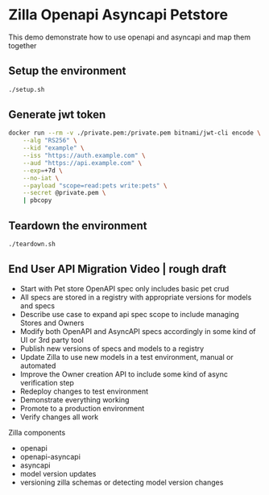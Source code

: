 # Zilla Openapi Asyncapi Petstore

This demo demonstrate how to use openapi and asyncapi and map them together

## Setup the environment

```bash
./setup.sh
```

## Generate jwt token

```bash
docker run --rm -v ./private.pem:/private.pem bitnami/jwt-cli encode \
    --alg "RS256" \
    --kid "example" \
    --iss "https://auth.example.com" \
    --aud "https://api.example.com" \
    --exp=+7d \
    --no-iat \
    --payload "scope=read:pets write:pets" \
    --secret @private.pem \
    | pbcopy
```

## Teardown the environment

```bash
./teardown.sh
```

## End User API Migration Video | rough draft

- Start with Pet store OpenAPI spec only includes basic pet crud
- All specs are stored in a registry with appropriate versions for models and specs
- Describe use case to expand api spec scope to include managing Stores and Owners
- Modify both OpenAPI and AsyncAPI specs accordingly in some kind of UI or 3rd party tool
- Publish new versions of specs and models to a registry
- Update Zilla to use new models in a test environment, manual or automated
- Improve the Owner creation API to include some kind of async verification step
- Redeploy changes to test environment
- Demonstrate everything working
- Promote to a production environment
- Verify changes all work

Zilla components
- openapi
- openapi-asyncapi
- asyncapi
- model version updates
- versioning zilla schemas or detecting model version changes
